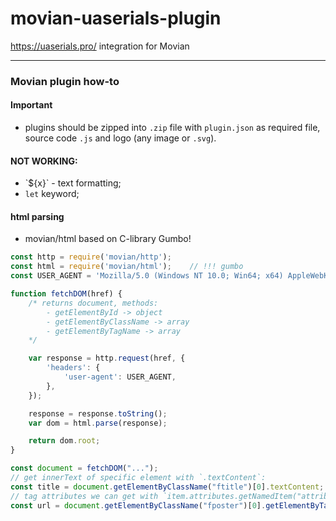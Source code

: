 # movian-uaserials-plugin
https://uaserials.pro/ integration for Movian

---

### Movian plugin how-to

#### Important

* plugins should be zipped into `.zip` file with `plugin.json` as required file, source code `.js` and logo (any image or `.svg`).

#### NOT WORKING:

* \`${x}\` - text formatting;
* `let` keyword;

#### html parsing

* movian/html based on C-library Gumbo!

```javascript
const http = require('movian/http');
const html = require('movian/html');    // !!! gumbo
const USER_AGENT = 'Mozilla/5.0 (Windows NT 10.0; Win64; x64) AppleWebKit/537.36 (KHTML, like Gecko) Chrome/125.0.0.0 Safari/537.36';

function fetchDOM(href) {
    /* returns document, methods:
        - getElementById -> object
        - getElementByClassName -> array
        - getElementByTagName -> array
    */

    var response = http.request(href, {
        'headers': {
            'user-agent': USER_AGENT,
        },
    });

    response = response.toString();
    var dom = html.parse(response);

    return dom.root;
}

const document = fetchDOM("...");
// get innerText of specific element with `.textContent`:
const title = document.getElementByClassName("ftitle")[0].textContent;  
// tag attributes we can get with `item.attributes.getNamedItem("attribute-name").value`, i.e.:
const url = document.getElementByClassName("fposter")[0].getElementByTagName("img")[0].attributes.getNamedItem("src").value;

```
